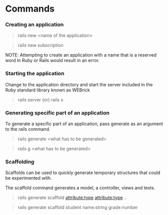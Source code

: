 # Commands 

### Creating an application

> rails new \<name of the application\>

> rails new subscription

NOTE: Attempting to create an application with a name that is a reserved word in Ruby or Rails would 
result in an error.

### Starting the application

Change to the application directory and start the server included in the Ruby standard library known as WEBrick

> rails server (or) rails s

### Generating specific part of an application

To generate a specific part of an application, pass generate as an argument to the rails command.

> rails generate \<what has to be generated\> 

> rails g \<what has to be generated\> 

### Scaffolding

Scaffolds can be used to quickly generate temporary structures that could be experimented with. 

The scaffold command generates a model, a controller, views and tests. 

> rails generate scaffold <name of the table> <attribute:type> <attribute:type> ..

> rails generate scaffold student name:string grade:number
